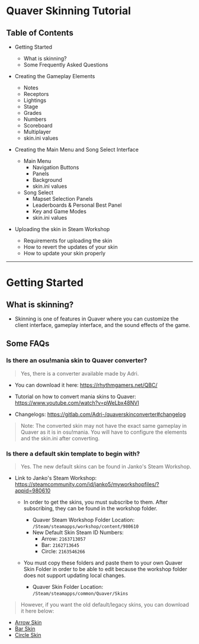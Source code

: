 # Quaver Skinning Tutorial

## Table of Contents
- Getting Started
  - What is skinning?
  - Some Frequently Asked Questions

- Creating the Gameplay Elements
  - Notes
  - Receptors
  - Lightings
  - Stage
  - Grades
  - Numbers
  - Scoreboard
  - Multiplayer
  - skin.ini values

- Creating the Main Menu and Song Select Interface
  - Main Menu
    - Navigation Buttons
    - Panels
    - Background
    - skin.ini values
  - Song Select
    - Mapset Selection Panels
    - Leaderboards & Personal Best Panel
    - Key and Game Modes
    - skin.ini values

- Uploading the skin in Steam Workshop
  - Requirements for uploading the skin
  - How to revert the updates of your skin
  - How to update your skin properly

---

# Getting Started

## What is skinning?

- Skinning is one of features in Quaver where you can customize the client interface, gameplay interface, and the sound effects of the game.

## Some FAQs

### Is there an osu!mania skin to Quaver converter?

> Yes, there is a converter available made by Adri.

- You can download it here: https://rhythmgamers.net/QBC/

- Tutorial on how to convert mania skins to Quaver: https://www.youtube.com/watch?v=pWeLbx48NVI

- Changelogs: https://gitlab.com/Adri-/quaverskinconverter#changelog

> Note: The converted skin may not have the exact same gameplay in Quaver as it is in osu!mania. You will have to configure the elements and the skin.ini after converting.

### Is there a default skin template to begin with?

> Yes. The new default skins can be found in Janko's Steam Workshop.

- Link to Janko's Steam Workshop: https://steamcommunity.com/id/janko5/myworkshopfiles/?appid=980610

    - In order to get the skins, you must subscribe to them. After subscribing, they can be found in the workshop folder.
      - Quaver Steam Workshop Folder Location: `/Steam/steamapps/workshop/content/980610`
      - New Default Skin Steam ID Numbers:
        - Arrow: `2163713057`
        - Bar: `2162713645`
        - Circle: `2163546266`

    - You must copy these folders and paste them to your own Quaver Skin Folder in order to be able to edit because the workshop folder does not support updating local changes.
      - Quaver Skin Folder Location: `/Steam/steamapps/common/Quaver/Skins`

> However, if you want the old default/legacy skins, you can download it here below:

 - [Arrow Skin](https://github.com/chirijidev/QuaverSkinningGuide/raw/main/assets/Default_Arrow_Skin_New_Theme.qs)
 - [Bar Skin](https://github.com/chirijidev/QuaverSkinningGuide/raw/main/assets/Default_Bar_Skin_New_Theme.qs)
 - [Circle Skin](https://github.com/chirijidev/QuaverSkinningGuide/raw/main/assets/Default_Circle_Skin_New_Theme.qs)